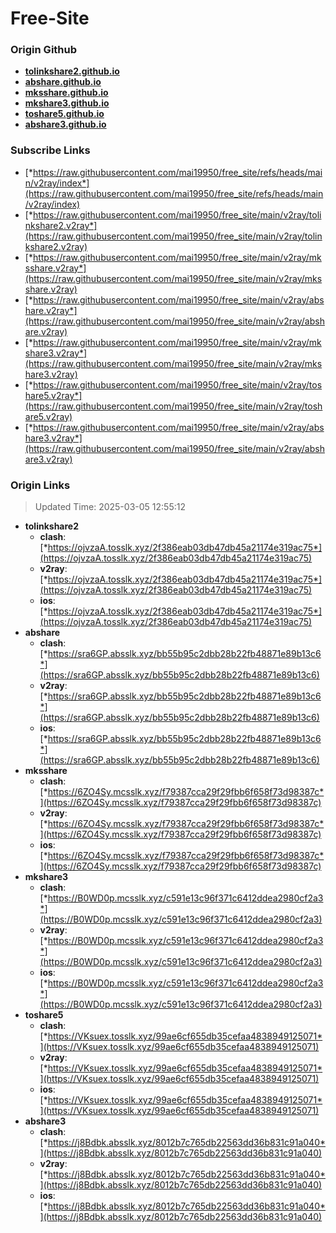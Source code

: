 # Free-Site

### Origin Github

- [**tolinkshare2.github.io**](https://github.com/tolinkshare2/tolinkshare2.github.io)
- [**abshare.github.io**](https://github.com/abshare/abshare.github.io)
- [**mksshare.github.io**](https://github.com/mksshare/mksshare.github.io)
- [**mkshare3.github.io**](https://github.com/mkshare3/mkshare3.github.io)
- [**toshare5.github.io**](https://github.com/toshare5/toshare5.github.io)
- [**abshare3.github.io**](https://github.com/abshare3/abshare3.github.io)

### Subscribe Links

- [*https://raw.githubusercontent.com/mai19950/free_site/refs/heads/main/v2ray/index*](https://raw.githubusercontent.com/mai19950/free_site/refs/heads/main/v2ray/index)
- [*https://raw.githubusercontent.com/mai19950/free_site/main/v2ray/tolinkshare2.v2ray*](https://raw.githubusercontent.com/mai19950/free_site/main/v2ray/tolinkshare2.v2ray)
- [*https://raw.githubusercontent.com/mai19950/free_site/main/v2ray/mksshare.v2ray*](https://raw.githubusercontent.com/mai19950/free_site/main/v2ray/mksshare.v2ray)
- [*https://raw.githubusercontent.com/mai19950/free_site/main/v2ray/abshare.v2ray*](https://raw.githubusercontent.com/mai19950/free_site/main/v2ray/abshare.v2ray)
- [*https://raw.githubusercontent.com/mai19950/free_site/main/v2ray/mkshare3.v2ray*](https://raw.githubusercontent.com/mai19950/free_site/main/v2ray/mkshare3.v2ray)
- [*https://raw.githubusercontent.com/mai19950/free_site/main/v2ray/toshare5.v2ray*](https://raw.githubusercontent.com/mai19950/free_site/main/v2ray/toshare5.v2ray)
- [*https://raw.githubusercontent.com/mai19950/free_site/main/v2ray/abshare3.v2ray*](https://raw.githubusercontent.com/mai19950/free_site/main/v2ray/abshare3.v2ray)

### Origin Links

> Updated Time: 2025-03-05 12:55:12

- **tolinkshare2**
  - **clash**: [*https://ojvzaA.tosslk.xyz/2f386eab03db47db45a21174e319ac75*](https://ojvzaA.tosslk.xyz/2f386eab03db47db45a21174e319ac75)
  - **v2ray**: [*https://ojvzaA.tosslk.xyz/2f386eab03db47db45a21174e319ac75*](https://ojvzaA.tosslk.xyz/2f386eab03db47db45a21174e319ac75)
  - **ios**: [*https://ojvzaA.tosslk.xyz/2f386eab03db47db45a21174e319ac75*](https://ojvzaA.tosslk.xyz/2f386eab03db47db45a21174e319ac75)
- **abshare**
  - **clash**: [*https://sra6GP.absslk.xyz/bb55b95c2dbb28b22fb48871e89b13c6*](https://sra6GP.absslk.xyz/bb55b95c2dbb28b22fb48871e89b13c6)
  - **v2ray**: [*https://sra6GP.absslk.xyz/bb55b95c2dbb28b22fb48871e89b13c6*](https://sra6GP.absslk.xyz/bb55b95c2dbb28b22fb48871e89b13c6)
  - **ios**: [*https://sra6GP.absslk.xyz/bb55b95c2dbb28b22fb48871e89b13c6*](https://sra6GP.absslk.xyz/bb55b95c2dbb28b22fb48871e89b13c6)
- **mksshare**
  - **clash**: [*https://6ZO4Sy.mcsslk.xyz/f79387cca29f29fbb6f658f73d98387c*](https://6ZO4Sy.mcsslk.xyz/f79387cca29f29fbb6f658f73d98387c)
  - **v2ray**: [*https://6ZO4Sy.mcsslk.xyz/f79387cca29f29fbb6f658f73d98387c*](https://6ZO4Sy.mcsslk.xyz/f79387cca29f29fbb6f658f73d98387c)
  - **ios**: [*https://6ZO4Sy.mcsslk.xyz/f79387cca29f29fbb6f658f73d98387c*](https://6ZO4Sy.mcsslk.xyz/f79387cca29f29fbb6f658f73d98387c)
- **mkshare3**
  - **clash**: [*https://B0WD0p.mcsslk.xyz/c591e13c96f371c6412ddea2980cf2a3*](https://B0WD0p.mcsslk.xyz/c591e13c96f371c6412ddea2980cf2a3)
  - **v2ray**: [*https://B0WD0p.mcsslk.xyz/c591e13c96f371c6412ddea2980cf2a3*](https://B0WD0p.mcsslk.xyz/c591e13c96f371c6412ddea2980cf2a3)
  - **ios**: [*https://B0WD0p.mcsslk.xyz/c591e13c96f371c6412ddea2980cf2a3*](https://B0WD0p.mcsslk.xyz/c591e13c96f371c6412ddea2980cf2a3)
- **toshare5**
  - **clash**: [*https://VKsuex.tosslk.xyz/99ae6cf655db35cefaa4838949125071*](https://VKsuex.tosslk.xyz/99ae6cf655db35cefaa4838949125071)
  - **v2ray**: [*https://VKsuex.tosslk.xyz/99ae6cf655db35cefaa4838949125071*](https://VKsuex.tosslk.xyz/99ae6cf655db35cefaa4838949125071)
  - **ios**: [*https://VKsuex.tosslk.xyz/99ae6cf655db35cefaa4838949125071*](https://VKsuex.tosslk.xyz/99ae6cf655db35cefaa4838949125071)
- **abshare3**
  - **clash**: [*https://j8Bdbk.absslk.xyz/8012b7c765db22563dd36b831c91a040*](https://j8Bdbk.absslk.xyz/8012b7c765db22563dd36b831c91a040)
  - **v2ray**: [*https://j8Bdbk.absslk.xyz/8012b7c765db22563dd36b831c91a040*](https://j8Bdbk.absslk.xyz/8012b7c765db22563dd36b831c91a040)
  - **ios**: [*https://j8Bdbk.absslk.xyz/8012b7c765db22563dd36b831c91a040*](https://j8Bdbk.absslk.xyz/8012b7c765db22563dd36b831c91a040)

